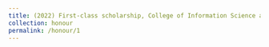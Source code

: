 ```yaml
---
title: (2022) First-class scholarship, College of Information Science and Engineering, Shandong Agricultural University
collection: honour
permalink: /honour/1
---
```

